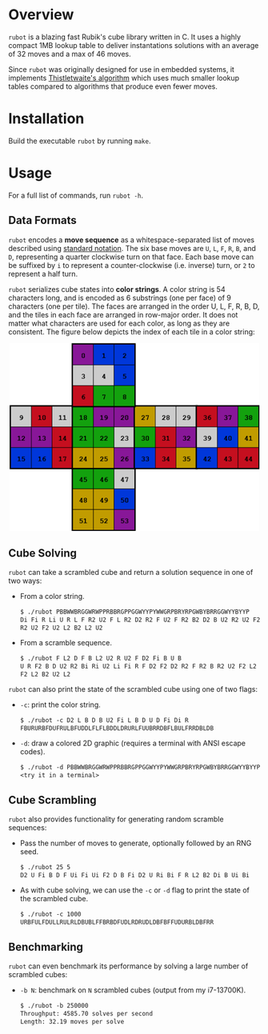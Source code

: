 # Overview

`rubot` is a blazing fast Rubik's cube library written in C. It uses a highly compact 1MB lookup table to deliver instantations solutions with an average of 32 moves and a max of 46 moves.

Since `rubot` was originally designed for use in embedded systems, it implements [Thistletwaite's algorithm](https://en.wikipedia.org/wiki/Optimal_solutions_for_Rubik%27s_Cube#Thistlethwaite's_algorithm) which uses much smaller lookup tables compared to algorithms that produce even fewer moves.

# Installation

Build the executable `rubot` by running `make`.

# Usage

For a full list of commands, run `rubot -h`.


## Data Formats

`rubot` encodes a **move sequence** as a whitespace-separated list of moves described using [standard notation](https://ruwix.com/the-rubiks-cube/notation/). The six base moves are `U`, `L`, `F`, `R`, `B`, and `D`, representing a quarter clockwise turn on that face. Each base move can be suffixed by `i` to represent a counter-clockwise (i.e. inverse) turn, or `2` to represent a half turn.

`rubot` serializes cube states into **color strings**. A color string is 54 characters long, and is encoded as 6 substrings (one per face) of 9 characters (one per tile). The faces are arranged in the order U, L, F, R, B, D, and the tiles in each face are arranged in row-major order. It does not matter what characters are used for each color, as long as they are consistent. The figure below depicts the index of each tile in a color string:

<p align="center"><img alt="cube string encoding" src="cube-string.png" width="500"></p>

## Cube Solving

`rubot` can take a scrambled cube and return a solution sequence in one of two ways:
- From a color string.
    ```
    $ ./rubot PBBWWBRGGWRWPPRBBRGPPGGWYYPYWWGRPBRYRPGWBYBRRGGWYYBYYP
    Di Fi R Li U R L F R2 U2 F L R2 D2 R2 F U2 F R2 B2 D2 B U2 R2 U2 F2 R2 U2 F2 U2 L2 B2 L2 U2
    ```
- From a scramble sequence.
    ```
    $ ./rubot F L2 D F B L2 U2 R U2 F D2 Fi B U B
    U R F2 B D U2 R2 Bi Ri U2 Li Fi R F D2 F2 D2 R2 F R2 B R2 U2 F2 L2 F2 L2 B2 U2 L2
    ```

`rubot` can also print the state of the scrambled cube using one of two flags:
- `-c`: print the color string.
    ```
    $ ./rubot -c D2 L B D B U2 Fi L B D U D Fi Di R
    FBURURBFDUFRULBFUDDLFLFLBDDLDRURLFUUBRRDBFLBULFRRDBLDB
    ```

- `-d`: draw a colored 2D graphic (requires a terminal with ANSI escape codes).
    ```
    $ ./rubot -d PBBWWBRGGWRWPPRBBRGPPGGWYYPYWWGRPBRYRPGWBYBRRGGWYYBYYP
    <try it in a terminal>
    ```

## Cube Scrambling

`rubot` also provides functionality for generating random scramble sequences:

- Pass the number of moves to generate, optionally followed by an RNG seed.
    ```
    $ ./rubot 25 5
    D2 U Fi B D F Ui Fi Ui F2 D B Fi D2 U Ri Bi F R L2 B2 Di B Ui Bi
    ```

- As with cube solving, we can use the `-c` or `-d` flag to print the state of the scrambled cube.
    ```
    $ ./rubot -c 1000
    URBFULFDULLRULRLDBUBLFFBRBDFUDLRDRUDLDBFBFFUDURBLDBFRR
    ```

## Benchmarking

`rubot` can even benchmark its performance by solving a large number of scrambled cubes:
- `-b N`: benchmark on `N` scrambled cubes (output from my i7-13700K).
    ```
    $ ./rubot -b 250000
    Throughput: 4585.70 solves per second
    Length: 32.19 moves per solve
    ```

<!-- TODO: elaborate
# How It Works

*NOTE: This is a very high-level overview of a beautiful group theory algorithm, and really does not do it justice beyond setting up the motivation for implementation details. The interested reader should absolutely do further research and investigate the code for more information.*

This program implements [Thistletwaite's algorithm](https://en.wikipedia.org/wiki/Optimal_solutions_for_Rubik%27s_Cube#Thistlethwaite's_algorithm) to solve Rubik's cubes because it provides an optimal compromise between solution length and memory. The algorithm divides the solving process into four phases, each with an increasingly restrictive moveset to prevent destroying progress made in a previous phase. The state space of possible cubes in each phase is relatively small, so we can explore it once and store it in a lookup table. Then when presented with a new cube, we simply lookup the next move in the lookup table for each phase until we arrive at the solved cube.

- To achieve maximum performance, we encode cubes into 128-bits. This is critical because generating the lookup table requires exploring approximately 50 million cube states.

- To achieve maximum memory efficiency, we encode two enties per byte in the lookup table. This is possible because the depth cannot exceed 15 for any phase, so it can be encoded into 4 bits.

- other implementation details.
 -->
<!-- TODO: make pretty
# References

Here are some links I found useful while developing this program.

1. https://www.jaapsch.net/puzzles/thistle.htm

1. https://www.stefan-pochmann.info/spocc/other_stuff/tools/solver_thistlethwaite/solver_thistlethwaite_cpp.txt

1. https://www.stefan-pochmann.info/spocc/other_stuff/tools/solver_thistlethwaite/solver_thistlethwaite.txt

1. https://medium.com/@benjamin.botto/implementing-an-optimal-rubiks-cube-solver-using-korf-s-algorithm-bf750b332cf9

1. https://medium.com/@benjamin.botto/sequentially-indexing-permutations-a-linear-algorithm-for-computing-lexicographic-rank-a22220ffd6e3

1. https://stackoverflow.com/a/3143594/14043949

1. https://stackoverflow.com/a/66608800/14043949
 -->

